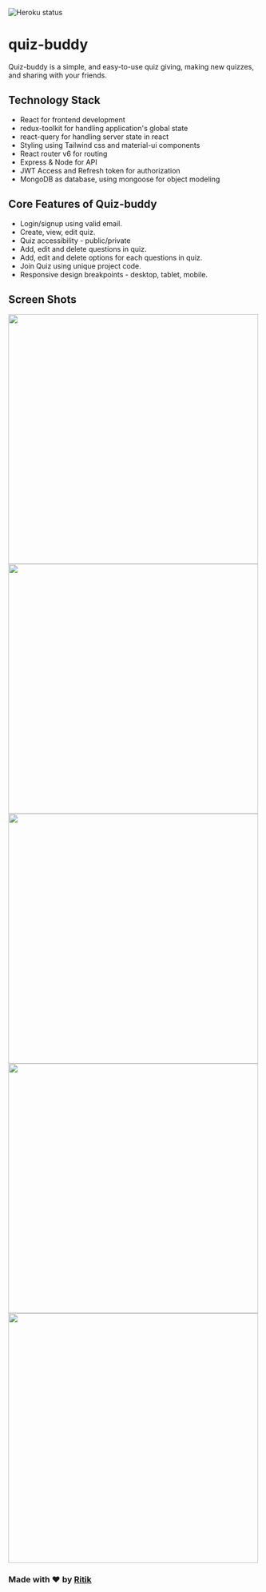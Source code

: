 ![Heroku status](https://heroku-status-badges.herokuapp.com/quiz-buddy)

# quiz-buddy

Quiz-buddy is a simple, and easy-to-use quiz giving, making new quizzes, and sharing with your friends.

## Technology Stack

- React for frontend development
- redux-toolkit for handling application's global state
- react-query for handling server state in react
- Styling using Tailwind css and material-ui components
- React router v6 for routing
- Express & Node for API
- JWT Access and Refresh token for authorization
- MongoDB as database, using mongoose for object modeling

## Core Features of Quiz-buddy

- Login/signup using valid email.
- Create, view, edit quiz.
- Quiz accessibility - public/private
- Add, edit and delete questions in quiz.
- Add, edit and delete options for each questions in quiz.
- Join Quiz using unique project code.
- Responsive design breakpoints - desktop, tablet, mobile.

## Screen Shots

<div>
 <img src="https://user-images.githubusercontent.com/67374176/143700591-b724713c-f8c4-4820-ac87-8a30f824646b.jpg" width=500 />
 <img src="https://user-images.githubusercontent.com/67374176/143700701-4c911ac8-0acc-48c5-a4e8-495fd1e17397.jpg" width=500 />
   <img src="https://user-images.githubusercontent.com/67374176/143700749-c702ffbb-9ddf-49d3-9649-f207cb203137.jpg" width=500 /> 
   <img src="https://user-images.githubusercontent.com/67374176/143703343-5aede42f-a591-4053-8aa9-a2e0b508e4b9.jpg" width=500 />
 <img src="https://user-images.githubusercontent.com/67374176/143700834-5d39bd9b-8b2f-47bd-98d1-bca372050ce7.jpg" width=500 />
 </div>
 
 ### Made with ❤️ by [Ritik](https://twitter.com/ritik_patel05)
